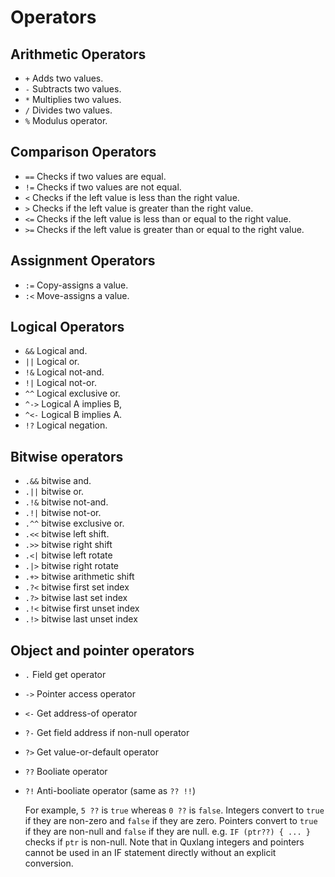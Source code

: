 # Operators

## Arithmetic Operators

* `+` Adds two values.
* `-` Subtracts two values.
* `*` Multiplies two values.
* `/` Divides two values.
* `%` Modulus operator.

## Comparison Operators

* `==` Checks if two values are equal.
* `!=` Checks if two values are not equal.
* `<` Checks if the left value is less than the right value.
* `>` Checks if the left value is greater than the right value.
* `<=` Checks if the left value is less than or equal to the right value.
* `>=` Checks if the left value is greater than or equal to the right value.

## Assignment Operators

* `:=` Copy-assigns a value.
* `:<` Move-assigns a value.

## Logical Operators

* `&&` Logical and.
* `||` Logical or.
* `!&` Logical not-and.
* `!|` Logical not-or.
* `^^` Logical exclusive or.
* `^->` Logical A implies B,
* `^<-` Logical B implies A.
* `!?` Logical negation.

## Bitwise operators

* `.&&` bitwise and.
* `.||` bitwise or.
* `.!&` bitwise not-and.
* `.!|` bitwise not-or.
* `.^^` bitwise exclusive or.
* `.<<` bitwise left shift.
* `.>>` bitwise right shift
* `.<|` bitwise left rotate
* `.|>` bitwise right rotate
* `.+>` bitwise arithmetic shift
* `.?<` bitwise first set index
* `.?>` bitwise last set index
* `.!<` bitwise first unset index
* `.!>` bitwise last unset index

## Object and pointer operators

* `.` Field get operator
* `->` Pointer access operator
* `<-` Get address-of operator
* `?-` Get field address if non-null operator
* `?>` Get value-or-default operator
* `??` Booliate operator
* `?!` Anti-booliate operator (same as `?? !!`)

  For example, `5 ??` is `true` whereas `0 ??` is `false`.
  Integers convert to `true` if they are non-zero and `false` if they are zero.
  Pointers convert to `true` if they are non-null and `false` if they are null.
  e.g. `IF (ptr??) { ... }` checks if `ptr` is non-null.
  Note that in Quxlang integers and pointers cannot be used in an IF statement directly without an explicit conversion.
  